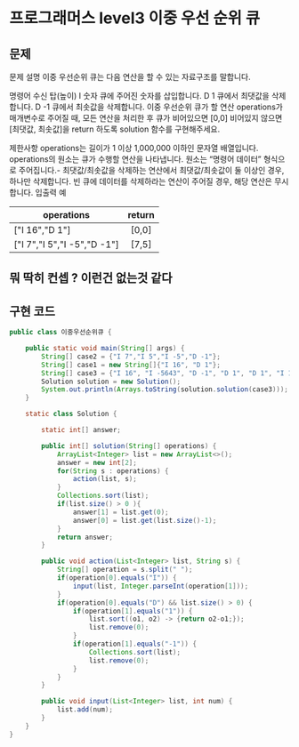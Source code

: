 # 프로그래머스 level3 이중 우선 순위 큐

## 문제

문제 설명
이중 우선순위 큐는 다음 연산을 할 수 있는 자료구조를 말합니다.

명령어	수신 탑(높이)
I 숫자	큐에 주어진 숫자를 삽입합니다.
D 1	큐에서 최댓값을 삭제합니다.
D -1	큐에서 최솟값을 삭제합니다.
이중 우선순위 큐가 할 연산 operations가 매개변수로 주어질 때, 모든 연산을 처리한 후 큐가 비어있으면 [0,0] 비어있지 않으면 [최댓값, 최솟값]을 return 하도록 solution 함수를 구현해주세요.

제한사항
operations는 길이가 1 이상 1,000,000 이하인 문자열 배열입니다.
operations의 원소는 큐가 수행할 연산을 나타냅니다.
원소는 “명령어 데이터” 형식으로 주어집니다.- 최댓값/최솟값을 삭제하는 연산에서 최댓값/최솟값이 둘 이상인 경우, 하나만 삭제합니다.
빈 큐에 데이터를 삭제하라는 연산이 주어질 경우, 해당 연산은 무시합니다.
입출력 예

| operations | return |
|---|:---:|
| ["I 16","D 1"] | [0,0] |
| ["I 7","I 5","I -5","D -1"] | [7,5] |

## 뭐 딱히 컨셉 ? 이런건 없는것 같다

## 구현 코드 

```java
public class 이중우선순위큐 {

    public static void main(String[] args) {
        String[] case2 = {"I 7","I 5","I -5","D -1"};
        String[] case1 = new String[]{"I 16", "D 1"};
        String[] case3 = {"I 16", "I -5643", "D -1", "D 1", "D 1", "I 123", "D -1"};
        Solution solution = new Solution();
        System.out.println(Arrays.toString(solution.solution(case3)));
    }

    static class Solution {

        static int[] answer;

        public int[] solution(String[] operations) {
            ArrayList<Integer> list = new ArrayList<>();
            answer = new int[2];
            for(String s : operations) {
                action(list, s);
            }
            Collections.sort(list);
            if(list.size() > 0 ){
                answer[1] = list.get(0);
                answer[0] = list.get(list.size()-1);
            }
            return answer;
        }

        public void action(List<Integer> list, String s) {
            String[] operation = s.split(" ");
            if(operation[0].equals("I")) {
                input(list, Integer.parseInt(operation[1]));
            }
            if(operation[0].equals("D") && list.size() > 0) {
                if(operation[1].equals("1")) {
                    list.sort((o1, o2) -> {return o2-o1;});
                    list.remove(0);
                }
                if(operation[1].equals("-1")) {
                    Collections.sort(list);
                    list.remove(0);
                }
            }
        }

        public void input(List<Integer> list, int num) {
            list.add(num);
        }
    }
}

```
